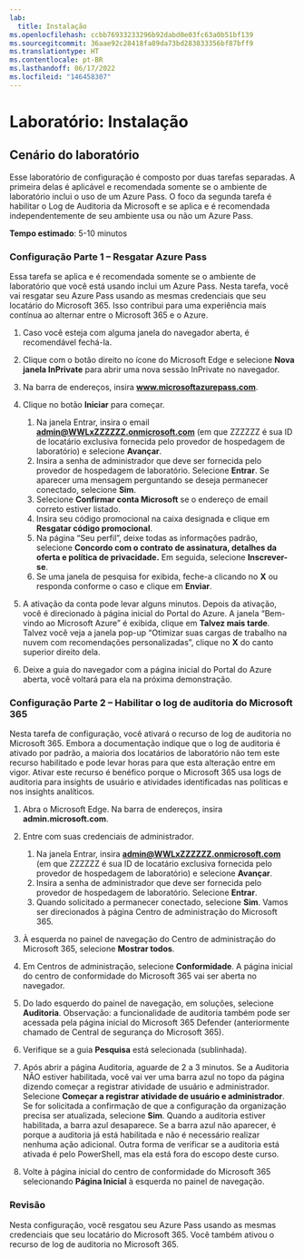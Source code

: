 ```yaml
---
lab:
  title: Instalação
ms.openlocfilehash: ccbb76933233296b92dabd0e03fc63a0b51bf139
ms.sourcegitcommit: 36aae92c28418fa89da73bd283833356bf87bff9
ms.translationtype: HT
ms.contentlocale: pt-BR
ms.lasthandoff: 06/17/2022
ms.locfileid: "146458307"
---
```

# <a name="lab-setup"></a>Laboratório: Instalação

## <a name="lab-scenario"></a>Cenário do laboratório

Esse laboratório de configuração é composto por duas tarefas separadas.  A primeira delas é aplicável e recomendada somente se o ambiente de laboratório inclui o uso de um Azure Pass. O foco da segunda tarefa é habilitar o Log de Auditoria da Microsoft e se aplica e é recomendada independentemente de seu ambiente usa ou não um Azure Pass.

**Tempo estimado**: 5-10 minutos

### <a name="setup-part-1---redeem-azure-pass"></a>Configuração Parte 1 – Resgatar Azure Pass

Essa tarefa se aplica e é recomendada somente se o ambiente de laboratório que você está usando inclui um Azure Pass. Nesta tarefa, você vai resgatar seu Azure Pass usando as mesmas credenciais que seu locatário do Microsoft 365.  Isso contribui para uma experiência mais contínua ao alternar entre o Microsoft 365 e o Azure.

1. Caso você esteja com alguma janela do navegador aberta, é recomendável fechá-la.

1. Clique com o botão direito no ícone do Microsoft Edge e selecione **Nova janela InPrivate** para abrir uma nova sessão InPrivate no navegador.

1. Na barra de endereços, insira **www.microsoftazurepass.com**.  

1. Clique no botão **Iniciar** para começar.

    1. Na janela Entrar, insira o email **admin@WWLxZZZZZZ.onmicrosoft.com** (em que ZZZZZZ é sua ID de locatário exclusiva fornecida pelo provedor de hospedagem de laboratório) e selecione **Avançar**.
    1. Insira a senha de administrador que deve ser fornecida pelo provedor de hospedagem de laboratório. Selecione **Entrar**.  Se aparecer uma mensagem perguntando se deseja permanecer conectado, selecione **Sim**.
    1. Selecione **Confirmar conta Microsoft** se o endereço de email correto estiver listado.
    1. Insira seu código promocional na caixa designada e clique em **Resgatar código promocional**.  
    1. Na página “Seu perfil”, deixe todas as informações padrão, selecione **Concordo com o contrato de assinatura, detalhes da oferta e política de privacidade.** Em seguida, selecione **Inscrever-se**.
    1. Se uma janela de pesquisa for exibida, feche-a clicando no **X** ou responda conforme o caso e clique em **Enviar**.

1. A ativação da conta pode levar alguns minutos.  Depois da ativação, você é direcionado à página inicial do Portal do Azure. A janela “Bem-vindo ao Microsoft Azure” é exibida, clique em **Talvez mais tarde**. Talvez você veja a janela pop-up “Otimizar suas cargas de trabalho na nuvem com recomendações personalizadas”, clique no **X** do canto superior direito dela.

1. Deixe a guia do navegador com a página inicial do Portal do Azure aberta, você voltará para ela na próxima demonstração.

### <a name="setup-part-2---enable-microsoft-365-audit-log"></a>Configuração Parte 2 – Habilitar o log de auditoria do Microsoft 365

Nesta tarefa de configuração, você ativará o recurso de log de auditoria no Microsoft 365.  Embora a documentação indique que o log de auditoria é ativado por padrão, a maioria dos locatários de laboratório não tem este recurso habilitado e pode levar horas para que esta alteração entre em vigor.  Ativar este recurso é benéfico porque o Microsoft 365 usa logs de auditoria para insights de usuário e atividades identificadas nas políticas e nos insights analíticos.

1. Abra o Microsoft Edge. Na barra de endereços, insira **admin.microsoft.com**.

1. Entre com suas credenciais de administrador.
    1. Na janela Entrar, insira **admin@WWLxZZZZZZ.onmicrosoft.com** (em que ZZZZZZ é sua ID de locatário exclusiva fornecida pelo provedor de hospedagem de laboratório) e selecione **Avançar**.
    1. Insira a senha de administrador que deve ser fornecida pelo provedor de hospedagem de laboratório. Selecione **Entrar**.
    1. Quando solicitado a permanecer conectado, selecione **Sim**. Vamos ser direcionados à página Centro de administração do Microsoft 365.

1. À esquerda no painel de navegação do Centro de administração do Microsoft 365, selecione **Mostrar todos**.

1. Em Centros de administração, selecione **Conformidade**.  A página inicial do centro de conformidade do Microsoft 365 vai ser aberta no navegador.  

1. Do lado esquerdo do painel de navegação, em soluções, selecione **Auditoria**.  Observação: a funcionalidade de auditoria também pode ser acessada pela página inicial do Microsoft 365 Defender (anteriormente chamado de Central de segurança do Microsoft 365).

1. Verifique se a guia **Pesquisa** está selecionada (sublinhada).

1. Após abrir a página Auditoria, aguarde de 2 a 3 minutos.  Se a Auditoria NÃO estiver habilitada, você vai ver uma barra azul no topo da página dizendo começar a registrar atividade de usuário e administrador.  Selecione **Começar a registrar atividade de usuário e administrador**.  Se for solicitada a confirmação de que a configuração da organização precisa ser atualizada, selecione **Sim**. Quando a auditoria estiver habilitada, a barra azul desaparece.  Se a barra azul não aparecer, é porque a auditoria já está habilitada e não é necessário realizar nenhuma ação adicional.  Outra forma de verificar se a auditoria está ativada é pelo PowerShell, mas ela está fora do escopo deste curso.

1. Volte à página inicial do centro de conformidade do Microsoft 365 selecionando **Página Inicial** à esquerda no painel de navegação.

### <a name="review"></a>Revisão

Nesta configuração, você resgatou seu Azure Pass usando as mesmas credenciais que seu locatário do Microsoft 365.  Você também ativou o recurso de log de auditoria no Microsoft 365.
